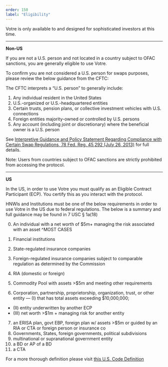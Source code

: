 ```yaml
---
order: 150
label: "Eligibility"
---
```


Votre is only available to and designed for sophisticated investors at this time.

---

**Non-US**

If you are not a U.S. person and not located in a country subject to OFAC sanctions, you are generally eligible to use Votre.

To confirm you are not considered a U.S. person for swaps purposes, please review the below guidance from the CFTC:

The CFTC interprets a “U.S. person” to generally include:
1. Any individual resident in the United States
2. U.S.-organized or U.S.-headquartered entities
3. Certain trusts, pension plans, or collective investment vehicles with U.S. connections
4. Foreign entities majority-owned or controlled by U.S. persons
5. Any account (including joint or discretionary) where the beneficial owner is a U.S. person

See [Interpretive Guidance and Policy Statement Regarding Compliance with Certain Swap Regulations, 78 Fed. Reg. 45,292 (July 26, 2013)](https://www.federalregister.gov/documents/2013/07/26/2013-17958/interpretive-guidance-and-policy-statement-regarding-compliance-with-certain-swap-regulations) for full details.

Note: Users from countries subject to OFAC sanctions are strictly prohibited from accessing the protocol.

---

**US**

In the US, in order to use Votre you must qualify as an Eligible Contract Participant (ECP). You certify this as you interact with the protocol.

HNWIs and Institutions must be one of the below requirements in order to use Votre in the US due to federal regulations. The below is a summary and full guidance may be found in 7 USC § 1a(18)

0. An individual with a net worth of $5m+ managing the risk associated with an asset
   ^MOST CASES

1. Financial institutions
2. State-regulated insurance companies
3. Foreign-regulated insurance companies subject to comparable regulation as determined by the Commission
4. RIA (domestic or foreign)
5. Commodity Pool with assets >$5m and meeting other requirements
6. Corporation, partnership, proprietorship, organization, trust, or other entity
   — (I) that has total assets exceeding $10,000,000;

- (II) entity underwritten by another ECP
- (III) net worth >$1m + managing risk for another entity

7. an ERISA plan, govt EBP, foreign plan w/ assets >$5m or guided by an RIA or CTA or foreign person or insurance co
8. Governments, States, foreign governments, political subdivisions
9. multinational or supranational government entity
10. a BD or AP of a BD
11. a CTA

For a more thorough definition please visit [this U.S. Code Definition](https://www.law.cornell.edu/definitions/uscode.php?width=840&height=800&iframe=true&def_id=7-USC-1679330354-1954888350&term_occur=999)
